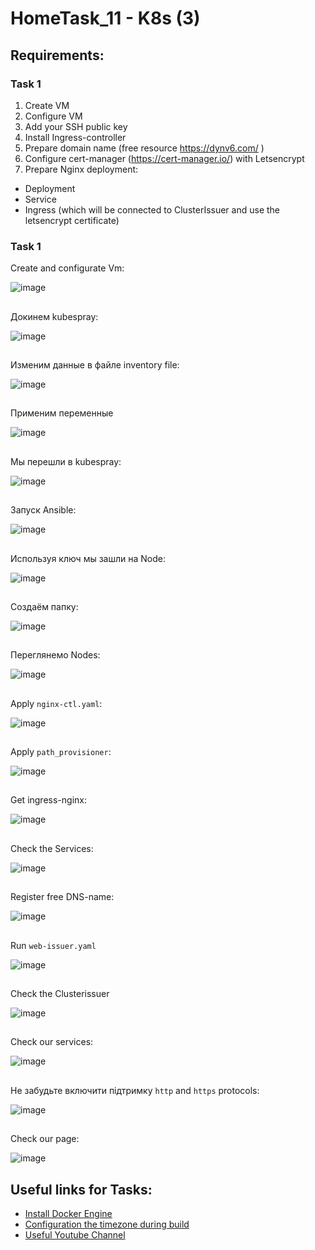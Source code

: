 # HomeTask_11 - K8s (3)


## Requirements:
### Task 1
1. Create VM
2. Configure VM
3. Add your SSH public key
4. Install Ingress-controller
5. Prepare domain name (free resource https://dynv6.com/ )
6. Configure cert-manager (https://cert-manager.io/) with Letsencrypt
7. Prepare Nginx deployment:
- Deployment
- Service
- Ingress (which will be connected to ClusterIssuer and use the letsencrypt certificate)

### Task 1

Create and configurate Vm:

![image][1]

##

Докинем kubespray:

![image][2]

##

Изменим данные в файле  inventory file:

![image][3]

##

Применим переменные

![image][4]

##

Мы перешли в kubespray:

![image][5]

##

Запуск Ansible:

![image][6]

##

Используя ключ мы зашли на Node:

![image][7]

##

Создаём папку:

![image][8]

##

Переглянемо Nodes:

![image][9]

##

Apply `nginx-ctl.yaml`:

![image][10]

##

Apply `path_provisioner`:

![image][11]

##

Get ingress-nginx:

![image][12]

##

Check the Services:

![image][13]

##

Register free DNS-name:

![image][15]

##

Run `web-issuer.yaml`

![image][16]

##

Check the Clusterissuer

![image][17]

##

Check our services:

![image][18]

##

Не забудьте включити підтримку `http` and `https` protocols:

![image][19]

##

Check our page:

![image][20]


## Useful links for Tasks:
- [Install Docker Engine][2]
- [Configuration the timezone during build][3]
- [Useful Youtube Channel][4]





[1]: https://github.com/body21033/DevOps_BC/blob/main/Lab_13/img/1.jpg?raw=true
[2]: https://github.com/body21033/DevOps_BC/blob/main/Lab_13/img/2.jpg?raw=true
[3]: https://github.com/body21033/DevOps_BC/blob/main/Lab_13/img/3.jpg?raw=true
[4]: https://github.com/body21033/DevOps_BC/blob/main/Lab_13/img/4.jpg?raw=true
[5]: https://github.com/body21033/DevOps_BC/blob/main/Lab_13/img/5.jpg?raw=true
[6]: https://github.com/body21033/DevOps_BC/blob/main/Lab_13/img/6.jpg?raw=true
[7]: https://github.com/body21033/DevOps_BC/blob/main/Lab_13/img/7.jpg?raw=true
[8]: https://github.com/body21033/DevOps_BC/blob/main/Lab_13/img/8.jpg?raw=true
[9]: https://github.com/body21033/DevOps_BC/blob/main/Lab_13/img/9.jpg?raw=true
[10]: https://github.com/body21033/DevOps_BC/blob/main/Lab_13/img/10.jpg?raw=true
[11]: https://github.com/body21033/DevOps_BC/blob/main/Lab_13/img/11.jpg?raw=true
[12]: https://github.com/body21033/DevOps_BC/blob/main/Lab_13/img/12.jpg?raw=true
[13]: https://github.com/body21033/DevOps_BC/blob/main/Lab_13/img/13.jpg?raw=true
[14]: https://github.com/body21033/DevOps_BC/blob/main/Lab_13/img/14.jpg?raw=true
[15]: https://github.com/body21033/DevOps_BC/blob/main/Lab_13/img/15.jpg?raw=true
[16]: https://github.com/body21033/DevOps_BC/blob/main/Lab_13/img/16.jpg?raw=true
[17]: https://github.com/body21033/DevOps_BC/blob/main/Lab_13/img/17.jpg?raw=true
[18]: https://github.com/body21033/DevOps_BC/blob/main/Lab_13/img/18.jpg?raw=true
[19]: https://github.com/body21033/DevOps_BC/blob/main/Lab_13/img/19.jpg?raw=true
[20]: https://github.com/body21033/DevOps_BC/blob/main/Lab_13/img/20.jpg?raw=true

